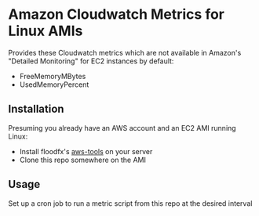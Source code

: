 Amazon Cloudwatch Metrics for Linux AMIs
========================================

Provides these Cloudwatch metrics which are not available in Amazon's "Detailed Monitoring" for EC2 instances by default:

* FreeMemoryMBytes
* UsedMemoryPercent

Installation
------------
Presuming you already have an AWS account and an EC2 AMI running Linux:
* Install floodfx's [aws-tools](https://github.com/floodfx/aws-tools) on your server
* Clone this repo somewhere on the AMI

Usage
-----
Set up a cron job to run a metric script from this repo at the desired interval
